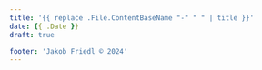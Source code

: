 ```yaml
---
title: '{{ replace .File.ContentBaseName "-" " " | title }}'
date: {{ .Date }}
draft: true

footer: 'Jakob Friedl © 2024' 
---
```


